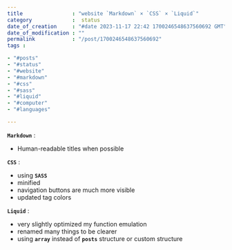 ```yaml
---
title                : "website `Markdown` × `CSS` × `Liquid`"
category             :  status
date_of_creation     : "#date 2023-11-17 22:42 1700246548637560692 GMT"
date_of_modification : ""
permalink            : "/post/1700246548637560692"
tags :

- "#posts"
- "#status"
- "#website"
- "#markdown"
- "#css"
- "#sass"
- "#liquid"
- "#computer"
- "#languages"

---
```


__`Markdown`__ :
- Human-readable titles when possible

__`CSS`__ :
- using __`SASS`__
- minified
- navigation buttons are much more visible
- updated tag colors

__`Liquid`__ :
- very slightly optimized my function emulation
- renamed many things to be clearer
- using __`array`__ instead of __`posts`__ structure or custom structure

